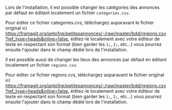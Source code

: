 Lors de l'installation, il est possible changer les catégories des annonces par défaut en éditant localement un fichier `catégories.csv`. 

Pour éditer ce fichier categories.cvs, téléchargez auparavant le fichier original ici https://framagit.org/anto1ne/petitesannonces/-/raw/master/bdd/regions.csv?ref_type=heads&inline=false, éditez-le  localement avec votre éditeur de texte en respectant son format (bien garder les `1;`, `2;`, etc...) vous pourrez ensuite l'ajouter dans le champ dédié lors de l'installation.

Il est possible aussi de changer les lieux des annonces par défaut en éditant localement un fichier `regions.csv`. 

Pour éditer ce fichier regions.cvs, téléchargez auparavant le fichier original ici https://framagit.org/anto1ne/petitesannonces/-/raw/master/bdd/regions.csv?ref_type=heads&inline=false, éditez-le  localement avec votre éditeur de texte en respectant son format (bien garder les `1;`, `2;`, etc...) vous pourrez ensuite l'ajouter dans le champ dédié lors de l'installation.
